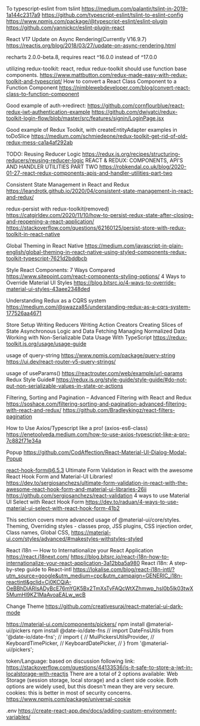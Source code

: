 To typescript-eslint from tslint
https://medium.com/palantir/tslint-in-2019-1a144c2317a9
https://github.com/typescript-eslint/tslint-to-eslint-config
https://www.npmjs.com/package/@typescript-eslint/eslint-plugin
https://github.com/yannickcr/eslint-plugin-react

React V17 Update on Async Rendering(Currently V16.9.7)
https://reactjs.org/blog/2018/03/27/update-on-async-rendering.html

recharts 2.0.0-beta.8, requires react ^16.0.0 instead of ^17.0.0

utilizing redux-toolkit: react, redux redux-toolkit should use function base components.
https://www.mattbutton.com/redux-made-easy-with-redux-toolkit-and-typescript/
How to convert a React Class Component to a Function Component
https://nimblewebdeveloper.com/blog/convert-react-class-to-function-component

Good example of auth->redirect:
https://github.com/cornflourblue/react-redux-jwt-authentication-example
https://github.com/dwiyatci/redux-toolkit-login-flow/blob/master/src/features/signin/LoginPage.jsx

Good example of Redux Toolkit, with createEntityAdapter examples in toDoSlice
https://medium.com/schmiedeone/redux-toolkit-get-rid-of-old-redux-mess-ca1a4af292ab

TODO: Reusing Reducer Logic
https://redux.js.org/recipes/structuring-reducers/reusing-reducer-logic
REACT & REDUX: COMPONENTS, API'S AND HANDLER UTILITIES PART TWO
https://robkendal.co.uk/blog/2020-01-27-react-redux-components-apis-and-handler-utilities-part-two

Consistent State Management in React and Redux
https://leandrotk.github.io/2020/04/consistent-state-management-in-react-and-redux/

redux-persist with redux-toolkit(removed)
https://catgirldev.com/2020/11/10/how-to-persist-redux-state-after-closing-and-reopening-a-react-application/
https://stackoverflow.com/questions/62160125/persist-store-with-redux-toolkit-in-react-native



Global Theming in React Native
https://medium.com/javascript-in-plain-english/global-theming-in-react-native-using-styled-components-redux-toolkit-typescript-7621d2bddbcb

Style React Components: 7 Ways Compared
https://www.sitepoint.com/react-components-styling-options/
4 Ways to Override Material UI Styles
https://blog.bitsrc.io/4-ways-to-override-material-ui-styles-43aee2348ded

Understanding Redux as a CQRS system
https://medium.com/@swazza85/understanding-redux-as-a-cqrs-system-177526aa4671

Store Setup
Writing Reducers
Writing Action Creators
Creating Slices of State
Asynchronous Logic and Data Fetching
Managing Normalized Data
Working with Non-Serializable Data
Usage With TypeScript
https://redux-toolkit.js.org/usage/usage-guide

usage of query-string
https://www.npmjs.com/package/query-string
https://ui.dev/react-router-v5-query-strings/

usage of useParams()
https://reactrouter.com/web/example/url-params
Redux Style Guide#
https://redux.js.org/style-guide/style-guide/#do-not-put-non-serializable-values-in-state-or-actions

Filtering, Sorting and Pagination – Advanced Filtering with React and Redux
https://soshace.com/filtering-sorting-and-pagination-advanced-filtering-with-react-and-redux/
https://github.com/Bradleykingz/react-filters-pagination

How to Use Axios/Typescript like a pro! (axios-es6-class)
https://enetoolveda.medium.com/how-to-use-axios-typescript-like-a-pro-7c882f71e34a

Popup
https://github.com/CodAffection/React-Material-UI-Dialog-Modal-Popup

react-hook-form@6.5.3
Ultimate Form Validation in React with the awesome React Hook Form and Material-UI Libraries!
https://dev.to/sergiosanchezs/ultimate-form-validation-in-react-with-the-awesome-react-hook-form-and-material-ui-libraries-26ii
https://github.com/sergiosanchezs/react-validation
4 ways to use Material UI Select with React Hook Form
https://dev.to/raduan/4-ways-to-use-material-ui-select-with-react-hook-form-41b2

This section covers more advanced usage of @material-ui/core/styles.
Theming, Overriding styles - classes prop, JSS plugins, CSS injection order, Class names, Global CSS, 
https://material-ui.com/styles/advanced/#makestyles-withstyles-styled

React i18n — How to Internationalize your React Application
https://react.i18next.com/
https://blog.bitsrc.io/react-i18n-how-to-internationalize-your-react-application-3a12bba5a980
React i18n: A step-by-step guide to React-intl
https://lokalise.com/blog/react-i18n-intl/?utm_source=google&utm_medium=cpc&utm_campaign=GENERIC_i18n-reactintl&gclid=Cj0KCQiA-OeBBhDiARIsADyBcE76mYGK5Bx2TmXsTvFAQcWtXZhmwp_hsI0b5lk03twX5MumHl9KZ1MaAvoaEALw_wcB



Change Theme
https://github.com/creativesuraj/react-material-ui-dark-mode

https://material-ui.com/components/pickers/
npm install @material-ui/pickers
npm install @date-io/date-fns
// import DateFnsUtils from '@date-io/date-fns';
// import {
//     MuiPickersUtilsProvider,
//     KeyboardTimePicker,
//     KeyboardDatePicker,
//   } from '@material-ui/pickers';


token/Language: based on discussion following link:
https://stackoverflow.com/questions/44133536/is-it-safe-to-store-a-jwt-in-localstorage-with-reactjs
There are a total of 2 options available: Web Storage (session storage, local storage) and a client side cookie. Both options are widely used, but this doesn't mean they are very secure.
cookies: this is better in most of security concerns.
https://www.npmjs.com/package/universal-cookie


.env
https://create-react-app.dev/docs/adding-custom-environment-variables/
